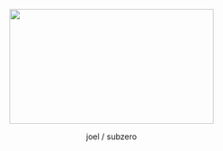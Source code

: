 <p align="center">
  <img width="360" height="203" src="https://i.imgur.com/9WZmeLx.gif">
</p>

<p align="center">
joel / subzero  
  </p>
  <p align="center">
      <link[rentry](https://rentry.co/BILLYLOOMlS)>
  </p>

